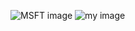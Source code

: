![MSFT image](https://media-exp1.licdn.com/dms/image/C4E16AQEExX1nDHwoUA/profile-displaybackgroundimage-shrink_350_1400/0?e=1596067200&v=beta&t=k3Y0T5omB47YRk69tqzixNKXVGZQMZWzY1kK7vS_lCQ)
![my image](https://media-exp1.licdn.com/dms/image/C4D03AQGWGqW0RewgUQ/profile-displayphoto-shrink_400_400/0?e=1596067200&v=beta&t=kTiEpbKU6eWW6lcM9DSZCxAc3yEUSsG1VD83QQH9rvw)
